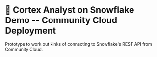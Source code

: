 # 🎈 Cortex Analyst on Snowflake Demo -- Community Cloud Deployment

Prototype to work out kinks of connecting to Snowflake's REST API from Community Cloud. 
